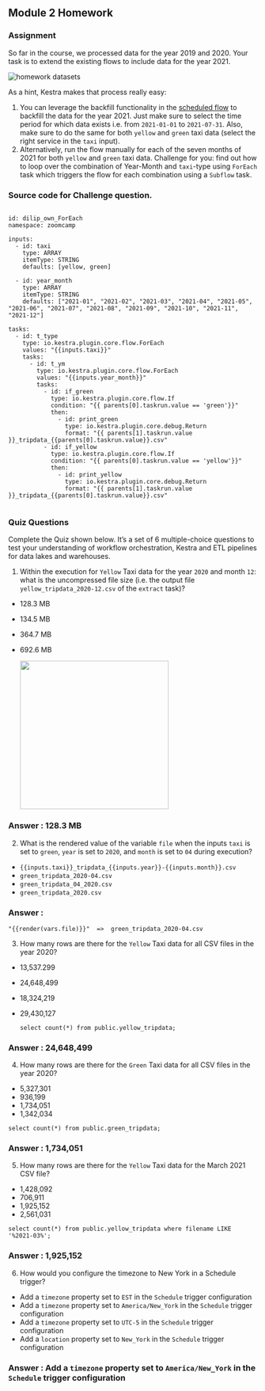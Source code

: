 ## Module 2 Homework

### Assignment

So far in the course, we processed data for the year 2019 and 2020. Your task is to extend the existing flows to include data for the year 2021.

![homework datasets](../../../02-workflow-orchestration/images/homework.png)

As a hint, Kestra makes that process really easy:
1. You can leverage the backfill functionality in the [scheduled flow](../../../02-workflow-orchestration/flows/07_gcp_taxi_scheduled.yaml) to backfill the data for the year 2021. Just make sure to select the time period for which data exists i.e. from `2021-01-01` to `2021-07-31`. Also, make sure to do the same for both `yellow` and `green` taxi data (select the right service in the `taxi` input).
2. Alternatively, run the flow manually for each of the seven months of 2021 for both `yellow` and `green` taxi data. Challenge for you: find out how to loop over the combination of Year-Month and `taxi`-type using `ForEach` task which triggers the flow for each combination using a `Subflow` task.

### Source code for Challenge question.

```

id: dilip_own_ForEach
namespace: zoomcamp

inputs:
  - id: taxi
    type: ARRAY
    itemType: STRING
    defaults: [yellow, green]

  - id: year_month
    type: ARRAY
    itemType: STRING
    defaults: ["2021-01", "2021-02", "2021-03", "2021-04", "2021-05", "2021-06", "2021-07", "2021-08", "2021-09", "2021-10", "2021-11", "2021-12"]

tasks:
  - id: t_type
    type: io.kestra.plugin.core.flow.ForEach
    values: "{{inputs.taxi}}"
    tasks:
      - id: t_ym
        type: io.kestra.plugin.core.flow.ForEach
        values: "{{inputs.year_month}}"
        tasks:
          - id: if_green
            type: io.kestra.plugin.core.flow.If
            condition: "{{ parents[0].taskrun.value == 'green'}}"
            then:
              - id: print_green
                type: io.kestra.plugin.core.debug.Return
                format: "{{ parents[1].taskrun.value }}_tripdata_{{parents[0].taskrun.value}}.csv"
          - id: if_yellow
            type: io.kestra.plugin.core.flow.If
            condition: "{{ parents[0].taskrun.value == 'yellow'}}"
            then:
              - id: print_yellow
                type: io.kestra.plugin.core.debug.Return
                format: "{{ parents[1].taskrun.value }}_tripdata_{{parents[0].taskrun.value}}.csv"


```

### Quiz Questions

Complete the Quiz shown below. It’s a set of 6 multiple-choice questions to test your understanding of workflow orchestration, Kestra and ETL pipelines for data lakes and warehouses.

1) Within the execution for `Yellow` Taxi data for the year `2020` and month `12`: what is the uncompressed file size (i.e. the output file `yellow_tripdata_2020-12.csv` of the `extract` task)?
- 128.3 MB
- 134.5 MB
- 364.7 MB
- 692.6 MB

  <img src="https://github.com/user-attachments/assets/2f582047-11af-441a-9a4a-5ae52e4001ab" width="300" />
       
### Answer : 128.3 MB

2) What is the rendered value of the variable `file` when the inputs `taxi` is set to `green`, `year` is set to `2020`, and `month` is set to `04` during execution?
- `{{inputs.taxi}}_tripdata_{{inputs.year}}-{{inputs.month}}.csv` 
- `green_tripdata_2020-04.csv`
- `green_tripdata_04_2020.csv`
- `green_tripdata_2020.csv`
  
### Answer :

   ```
   "{{render(vars.file)}}"  =>  green_tripdata_2020-04.csv 
   ```
  
3) How many rows are there for the `Yellow` Taxi data for all CSV files in the year 2020?
- 13,537.299
- 24,648,499
- 18,324,219
- 29,430,127

  ```
  select count(*) from public.yellow_tripdata;
  ```
  
### Answer : 24,648,499

4) How many rows are there for the `Green` Taxi data for all CSV files in the year 2020?
- 5,327,301
- 936,199
- 1,734,051
- 1,342,034
  
```
select count(*) from public.green_tripdata;
```
  
### Answer : 1,734,051

5) How many rows are there for the `Yellow` Taxi data for the March 2021 CSV file?
- 1,428,092
- 706,911
- 1,925,152
- 2,561,031

```
select count(*) from public.yellow_tripdata where filename LIKE '%2021-03%';
```
### Answer : 1,925,152

6) How would you configure the timezone to New York in a Schedule trigger?
- Add a `timezone` property set to `EST` in the `Schedule` trigger configuration  
- Add a `timezone` property set to `America/New_York` in the `Schedule` trigger configuration
- Add a `timezone` property set to `UTC-5` in the `Schedule` trigger configuration
- Add a `location` property set to `New_York` in the `Schedule` trigger configuration  

### Answer  : Add a `timezone` property set to `America/New_York` in the `Schedule` trigger configuration


